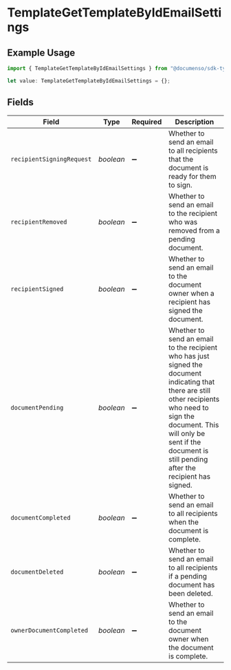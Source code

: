 # TemplateGetTemplateByIdEmailSettings

## Example Usage

```typescript
import { TemplateGetTemplateByIdEmailSettings } from "@documenso/sdk-typescript/models/operations";

let value: TemplateGetTemplateByIdEmailSettings = {};
```

## Fields

| Field                                                                                                                                                                                                                                              | Type                                                                                                                                                                                                                                               | Required                                                                                                                                                                                                                                           | Description                                                                                                                                                                                                                                        |
| -------------------------------------------------------------------------------------------------------------------------------------------------------------------------------------------------------------------------------------------------- | -------------------------------------------------------------------------------------------------------------------------------------------------------------------------------------------------------------------------------------------------- | -------------------------------------------------------------------------------------------------------------------------------------------------------------------------------------------------------------------------------------------------- | -------------------------------------------------------------------------------------------------------------------------------------------------------------------------------------------------------------------------------------------------- |
| `recipientSigningRequest`                                                                                                                                                                                                                          | *boolean*                                                                                                                                                                                                                                          | :heavy_minus_sign:                                                                                                                                                                                                                                 | Whether to send an email to all recipients that the document is ready for them to sign.                                                                                                                                                            |
| `recipientRemoved`                                                                                                                                                                                                                                 | *boolean*                                                                                                                                                                                                                                          | :heavy_minus_sign:                                                                                                                                                                                                                                 | Whether to send an email to the recipient who was removed from a pending document.                                                                                                                                                                 |
| `recipientSigned`                                                                                                                                                                                                                                  | *boolean*                                                                                                                                                                                                                                          | :heavy_minus_sign:                                                                                                                                                                                                                                 | Whether to send an email to the document owner when a recipient has signed the document.                                                                                                                                                           |
| `documentPending`                                                                                                                                                                                                                                  | *boolean*                                                                                                                                                                                                                                          | :heavy_minus_sign:                                                                                                                                                                                                                                 | Whether to send an email to the recipient who has just signed the document indicating that there are still other recipients who need to sign the document. This will only be sent if the document is still pending after the recipient has signed. |
| `documentCompleted`                                                                                                                                                                                                                                | *boolean*                                                                                                                                                                                                                                          | :heavy_minus_sign:                                                                                                                                                                                                                                 | Whether to send an email to all recipients when the document is complete.                                                                                                                                                                          |
| `documentDeleted`                                                                                                                                                                                                                                  | *boolean*                                                                                                                                                                                                                                          | :heavy_minus_sign:                                                                                                                                                                                                                                 | Whether to send an email to all recipients if a pending document has been deleted.                                                                                                                                                                 |
| `ownerDocumentCompleted`                                                                                                                                                                                                                           | *boolean*                                                                                                                                                                                                                                          | :heavy_minus_sign:                                                                                                                                                                                                                                 | Whether to send an email to the document owner when the document is complete.                                                                                                                                                                      |